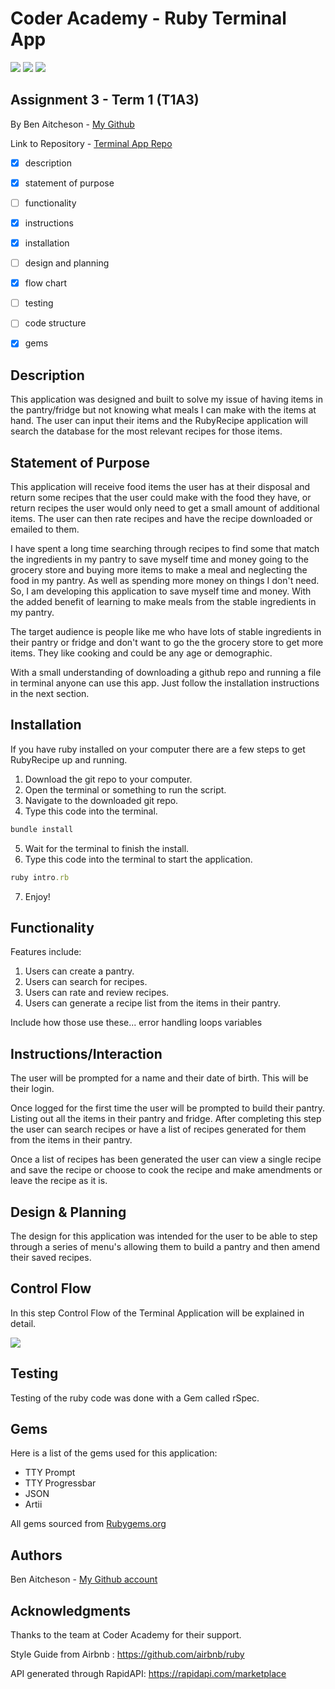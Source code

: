 # Coder Academy - Ruby Terminal App

<img src="https://img.shields.io/tokei/lines/github/benaitcheson/terminal-app?style=flat-square">
<img src="https://img.shields.io/github/languages/top/benaitcheson/terminal-app?style=flat-square">
<img src="https://img.shields.io/github/repo-size/benaitcheson/terminal-app?style=flat-square">

## Assignment 3 - Term 1 (T1A3)

By Ben Aitcheson - [My Github][1]

Link to Repository - [Terminal App Repo][2]

- [x] description
- [x] statement of purpose
- [ ] functionality
- [x] instructions
- [x] installation
- [ ] design and planning
- [x] flow chart
- [ ] testing
- [ ] code structure
- [x] gems


## Description
This application was designed and built to solve my issue of having items in the pantry/fridge but not knowing what meals I can make with the items at hand. The user can input their items and the RubyRecipe application will search the database for the most relevant recipes for those items.

## Statement of Purpose
This application will receive food items the user has at their disposal and return some recipes that the user could make with the food they have, or return recipes the user would only need to get a small amount of additional items. The user can then rate recipes and have the recipe downloaded or emailed to them.

I have spent a long time searching through recipes to find some that match the ingredients in my pantry to save myself time and money going to the grocery store and buying more items to make a meal and neglecting the food in my pantry. As well as spending more money on things I don't need. So, I am developing this application to save myself time and money. With the added benefit of learning to make meals from the stable ingredients in my pantry.

The target audience is people like me who have lots of stable ingredients in their pantry or fridge and don't want to go the the grocery store to get more items. They like cooking and could be any age or demographic.

With a small understanding of downloading a github repo and running a file in terminal anyone can use this app. Just follow the installation instructions in the next section.

## Installation

If you have ruby installed on your computer there are a few steps to get RubyRecipe up and running.

1. Download the git repo to your computer.
2. Open the terminal or something to run the script.
3. Navigate to the downloaded git repo.
4. Type this code into the terminal.

```ruby
bundle install 
```

5. Wait for the terminal to finish the install.
6. Type this code into the terminal to start the application.

```ruby
ruby intro.rb
```

7. Enjoy!

## Functionality
Features include:

1. Users can create a pantry.
2. Users can search for recipes.
3. Users can rate and review recipes.
4. Users can generate a recipe list from the items in their pantry.


Include how those use these...
error handling
loops
variables

## Instructions/Interaction

The user will be prompted for a name and their date of birth. This will be their login.

Once logged for the first time the user will be prompted to build their pantry. Listing out all the items in their pantry and fridge. After completing this step the user can search recipes or have a list of recipes generated for them from the items in their pantry.

Once a list of recipes has been generated the user can view a single recipe and save the recipe or choose to cook the recipe and make amendments or leave the recipe as it is.

## Design & Planning

The design for this application was intended for the user to be able to step through a series of menu's allowing them to build a pantry and then amend their saved recipes.

## Control Flow

In this step Control Flow of the Terminal Application will be explained in detail.



<img src="../terminal-app/flowchart.png">




## Testing

Testing of the ruby code was done with a Gem called rSpec. 

## Gems

Here is a list of the gems used for this application:

- TTY Prompt
- TTY Progressbar
- JSON
- Artii

All gems sourced from [Rubygems.org][3]

## Authors

Ben Aitcheson - [My Github account][1]

## Acknowledgments

Thanks to the team at Coder Academy for their support.

Style Guide from Airbnb : https://github.com/airbnb/ruby

API generated through RapidAPI: https://rapidapi.com/marketplace

[1]: https://github.com/benaitcheson
[2]: https://github.com/benaitcheson/terminal-app/
[3]: https://rubygems.org/